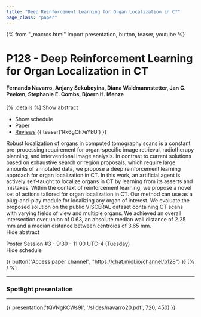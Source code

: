 ```yaml
---
title: "Deep Reinforcement Learning for Organ Localization in CT"
page_class: "paper"
---
```


{% from "_macros.html" import presentation, button, teaser, youtube %}

# P128 - Deep Reinforcement Learning for Organ Localization in CT

#### Fernando Navarro, Anjany Sekuboyina, Diana Waldmannstetter, Jan C. Peeken, Stephanie E. Combs, Bjoern H. Menze

[% .details %]
<a class="toggle_visibility" data-selector=".abstract" data-level="3">Show abstract</a>
- <a class="toggle_visibility" data-selector=".schedule" data-level="3">Show schedule</a>
- <a href="https://openreview.net/pdf?id=0vDeD2UD0S">Paper</a>
- <a href="https://openreview.net/forum?id=0vDeD2UD0S">Reviews</a>
{{ teaser('Rk6gCh7eYkU') }}

<p>
    <span class="abstract">
        Robust localization of organs in computed tomography scans is a constant pre-processing requirement for organ-specific image retrieval, radiotherapy planning, and interventional image analysis. In contrast to current solutions based on exhaustive search or region proposals, which require large amounts of annotated data, we propose a deep reinforcement learning approach for organ localization in CT. In this work, an artificial agent is actively self-taught to localize organs in CT by learning from its asserts and mistakes. Within the context of reinforcement learning, we propose a novel set of actions tailored for organ localization in CT. Our method can use as a plug-and-play module for localizing any organ of interest. We evaluate the proposed solution on the public VISCERAL dataset containing CT scans with varying fields of view and multiple organs. We achieved an overall intersection over union of 0.63, an absolute median wall distance of 2.25 mm and a median distance between centroids of 3.65 mm.
        <br>
        <span class="actions"><a class="toggle_visibility" data-level="2">Hide abstract</a></span>
    </span>
</p>

<p>
    <span class="schedule">
        Poster Session #3  - 9:30 - 11:00 UTC-4 (Tuesday)
        <br>
        <span class="actions"><a class="toggle_visibility" data-level="2">Hide schedule</a></span>
    </span>
</p>

{{ button("Access paper channel", "https://chat.midl.io/channel/p128") }}
[% / %]

---


### Spotlight presentation

---

{{ presentation('tQVNgKCWs9I', '/slides/navarro20.pdf', 720, 450) }}